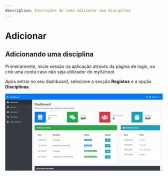```yaml
---
description: Instruções de como adicionar uma disciplina
---
```


# Adicionar

## Adicionando uma disciplina

Primeiramente, inicie sessão na aplicação através da página de login, ou crie uma conta caso não seja utilizador do mySchool.

Após entrar no seu dashboard, selecione a secção **Registos** e a opção **Disciplinas**.

![Dashboard \(p&#xE1;gina inicial da aplica&#xE7;&#xE3;o\)](../../../.gitbook/assets/screenshot_1.png)

